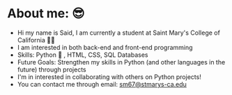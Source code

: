 # About me: 😎

- Hi my name is Said, I am currently a student at Saint Mary's College of California 👨‍🎓 
- I am interested in both back-end and front-end programming
- Skills: Python 🐍 , HTML, CSS, SQL Databases
- Future Goals: Strengthen my skills in Python (and other languages in the future) through projects
- I'm in interested in collaborating with others on Python projects!
- You can contact me through email: sm67@stmarys-ca.edu
